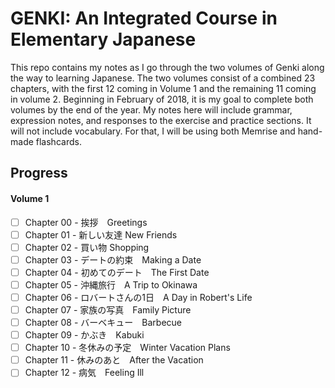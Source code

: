 # GENKI: An Integrated Course in Elementary Japanese

This repo contains my notes as I go through the two volumes of Genki along the way to learning Japanese. The two volumes consist of a combined 23 chapters, with the first 12 coming in Volume 1 and the remaining 11 coming in volume 2. Beginning in February of 2018, it is my goal to complete both volumes by the end of the year. My notes here will include grammar, expression notes, and responses to the exercise and practice sections. It will not include vocabulary. For that, I will be using both Memrise and hand-made flashcards. 

## Progress

#### Volume 1

 -[ ] Chapter 00 - 挨拶　Greetings
 -[ ] Chapter 01 - 新しい友達 New Friends
 -[ ] Chapter 02 - 買い物 Shopping
 -[ ] Chapter 03 - デートの約束　Making a Date
 -[ ] Chapter 04 - 初めてのデート　The First Date
 -[ ] Chapter 05 - 沖縄旅行　A Trip to Okinawa
 -[ ] Chapter 06 - ロバートさんの1日　A Day in Robert's Life
 -[ ] Chapter 07 - 家族の写真　Family Picture
 -[ ] Chapter 08 - バーベキュー　Barbecue
 -[ ] Chapter 09 - かぶき　Kabuki
 -[ ] Chapter 10 - 冬休みの予定　Winter Vacation Plans
 -[ ] Chapter 11 - 休みのあと　After the Vacation
 -[ ] Chapter 12 - 病気　Feeling Ill
